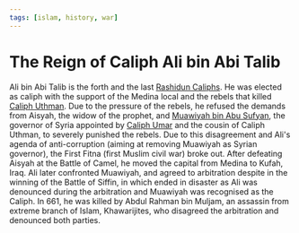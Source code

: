 ```yaml
---
tags: [islam, history, war]
---
```


# The Reign of Caliph Ali bin Abi Talib

Ali bin Abi Talib is the forth and the last [Rashidun Caliphs](202302181011.md).
He was elected as caliph with the support of the Medina local and the rebels
that killed [Caliph Uthman](202302241122.md). Due to the pressure of the rebels,
he refused the demands from Aisyah, the widow of the prophet, and
[Muawiyah bin Abu Sufyan](202302241557.md), the governor of Syria appointed by
[Caliph Umar](202302190619.md) and the cousin of Caliph Uthman, to severely
punished the rebels. Due to this disagreement and Ali's agenda of
anti-corruption (aiming at removing Muawiyah as Syrian governor), the First
Fitna (first Muslim civil war) broke out. After defeating Aisyah at the Battle
of Camel, he moved the capital from Medina to Kufah, Iraq. Ali later confronted
Muawiyah, and agreed to arbitration despite in the winning of the Battle of
Siffin, in which ended in disaster as Ali was denounced during the arbitration
and Muawiyah was recognised as the Caliph. In 661, he was killed by Abdul Rahman
bin Muljam, an assassin from extreme branch of Islam, Khawarijites, who
disagreed the arbitration and denounced both parties.
